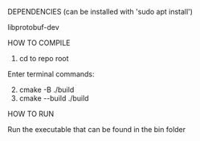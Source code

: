DEPENDENCIES (can be installed with 'sudo apt install')

libprotobuf-dev



HOW TO COMPILE

1. cd to repo root

Enter terminal commands:

2. cmake -B ./build
3. cmake --build ./build



HOW TO RUN

Run the executable that can be found in the bin folder

